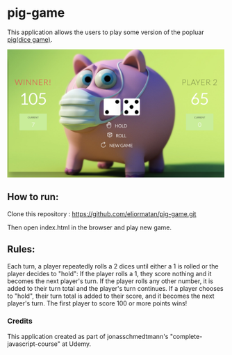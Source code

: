 # pig-game

This application allows the users to play some version of the popluar [pig(dice game)](https://en.wikipedia.org/wiki/Pig_(dice_game)).

<img src="https://github.com/eliormatan/pig-game/blob/main/winner.png?raw=true" width="500" >

## How to run:

Clone this repository : https://github.com/eliormatan/pig-game.git

Then open index.html in the browser and play new game.

## Rules:
Each turn, a player repeatedly rolls a 2 dices until either a 1 is rolled or the player decides to "hold":
If the player rolls a 1, they score nothing and it becomes the next player's turn.
If the player rolls any other number, it is added to their turn total and the player's turn continues.
If a player chooses to "hold", their turn total is added to their score, and it becomes the next player's turn.
The first player to score 100 or more points wins!   
	

### Credits
This application created as part of jonasschmedtmann's "complete-javascript-course" at Udemy.
